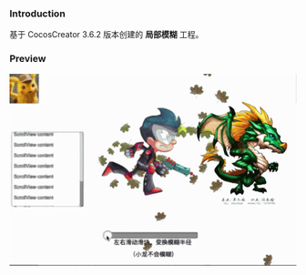 ### Introduction
基于 CocosCreator 3.6.2 版本创建的 **局部模糊** 工程。

### Preview
![image](../../../gif/202212/2022120201.gif)